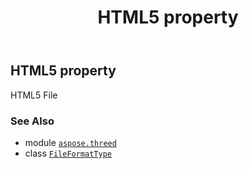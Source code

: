 ﻿---
title: HTML5 property
second_title: Aspose.3D for Python via .NET API References
description: 
type: docs
weight: 120
url: /aspose.threed/fileformattype/html5/
is_root: false
---

## HTML5 property


HTML5 File

### See Also
* module [`aspose.threed`](../../)
* class [`FileFormatType`](/3d/python-net/aspose.threed/fileformattype)
